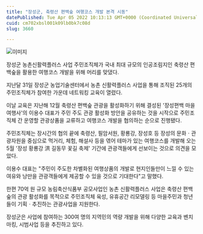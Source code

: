 ```yaml
---
title: "장성군, 축령산 편백숲 여행코스 개발 본격 시동"
datePublished: Tue Apr 05 2022 10:13:13 GMT+0000 (Coordinated Universal Time)
cuid: cm702xbsl001k09lb0bk7c08d
slug: 3660

---
```



![이미지](https://cdn.hashnode.com/res/hashnode/image/upload/v1739253999415/10c75218-f0a5-4dcc-823f-907b0905236f.jpeg)

장성군 농촌신활력플러스 사업 주민조직체가 국내 최대 규모의 인공조림지인 축령산 편백숲을 활용한 여행코스 개발을 위해 머리를 맞댔다.

지난달 31일 장성군 농업기술센터에서 농촌 신활력플러스 사업을 통해 조직된 25개의 주민조직체가 참여한 가운데 네트워킹 교육이 열렸다.

이날 교육은 지난해 12월 축령산 편백숲 관광을 활성화하기 위해 결성된 '장성편백 마을여행사'의 이용수 대표가 주민 주도 관광 활성화 방안을 공유하는 것을 시작으로 주민조직체 간 운영할 관광상품을 교류하고 여행코스 개발을 협의하는 순으로 진행됐다.

주민조직체는 장시간의 협의 끝에 축령산, 필암서원, 황룡강, 장성호 등 장성의 문화ㆍ관광자원을 중심으로 먹거리, 체험, 해설사 등을 엮어 테마가 있는 여행코스를 개발해 오는 5월 '장성 황룡강 洪 길동무 꽃길 축제' 기간에 관광객들에게 선보이는 것으로 의견을 모았다.

이용수 대표는 "주민이 주도한 차별화된 여행상품의 개발로 현지인들만이 느낄 수 있는 여유와 낭만을 관광객들에게 제공할 수 있을 것으로 기대한다"고 말했다.

한편 70억 원 규모 농림축산식품부 공모사업인 농촌 신활력플러스 사업은 축령산 편백숲의 관광 활성화를 목적으로 주민조직체 육성, 유휴공간 리모델링 등 마을주민과 청년들이 기획ㆍ추진하는 관광사업을 지원한다.

장성군은 사업에 참여하는 300여 명의 지역민의 역량 개발을 위해 다양한 교육과 벤치마킹, 시범사업 등을 추진하고 있다.